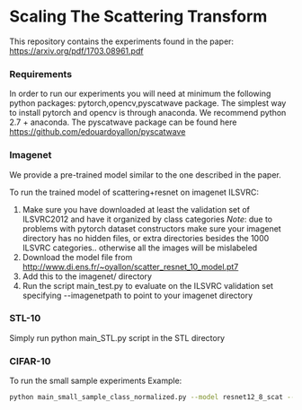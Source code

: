 # Scaling The Scattering Transform
This repository contains the experiments found in the paper: https://arxiv.org/pdf/1703.08961.pdf

### Requirements
In order to run our experiments you will need at minimum the following python packages: pytorch,opencv,pyscatwave package.
The simplest way to install pytorch and opencv is through anaconda. We recommend python 2.7 + anaconda.
The pyscatwave package can be found here https://github.com/edouardoyallon/pyscatwave

### Imagenet
We provide a pre-trained model similar to the one described in the paper. 

To run the trained model of scattering+resnet on imagenet ILSVRC:

1) Make sure you have downloaded at least the validation set of ILSVRC2012 and have it organized by class categories
*Note*: due to problems with pytorch dataset constructors make sure your imagenet directory has no hidden files, or extra directories besides the 1000 ILSVRC categories.. otherwise all the images will be mislabeled
2) Download the model file from  http://www.di.ens.fr/~oyallon/scatter_resnet_10_model.pt7
3) Add this to the imagenet/ directory
4) Run the script main_test.py to evaluate on the ILSVRC validation set specifying --imagenetpath to point to your imagenet directory


### STL-10
Simply run python main_STL.py script in the STL directory

### CIFAR-10
To run the small sample experiments
Example:

```bash
python main_small_sample_class_normalized.py --model resnet12_8_scat --save "test"  --seed 1 --sampleSize 500 --mul 20
```
